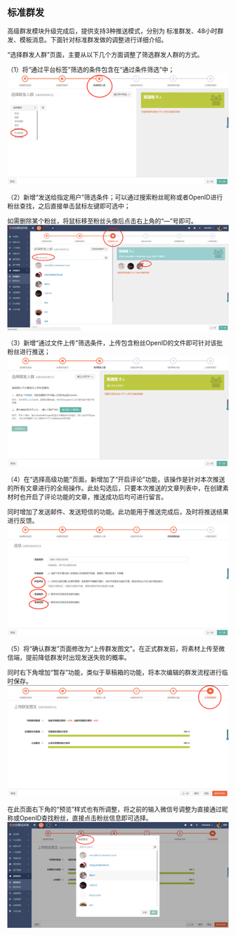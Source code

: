## 标准群发

高级群发模块升级完成后，提供支持3种推送模式，分别为 标准群发、48小时群发、模板消息。下面针对标准群发做的调整进行详细介绍。

“选择群发人群”页面，主要从以下几个方面调整了筛选群发人群的方式。

（1）将“通过平台标签”筛选的条件包含在“通过条件筛选”中；  
![](/assets/1519724820%281%29.jpg)

（2）新增“发送给指定用户”筛选条件；可以通过搜索粉丝昵称或者OpenID进行粉丝查找，之后直接单击鼠标左键即可选中；

如需删除某个粉丝，将鼠标移至粉丝头像后点击右上角的“—”号即可。  
![](/assets/1520218695%281%29.jpg)

（3）新增“通过文件上传”筛选条件，上传包含粉丝OpenID的文件即可针对该批粉丝进行推送；  
![](/assets/1519724967%281%29.jpg)

（4）在“选择高级功能”页面，新增加了“开启评论”功能，该操作是针对本次推送的所有文章进行的全局操作。此处勾选后，只要本次推送的文章列表中，在创建素材时也开启了评论功能的文章，推送成功后均可进行留言。

同时增加了发送邮件、发送短信的功能。此功能用于推送完成后，及时将推送结果进行反馈。  
![](/assets/1519726129%281%29.jpg)

（5）将“确认群发”页面修改为“上传群发图文”。在正式群发前，将素材上传至微信端，提前降低群发时出现发送失败的概率。

同时右下角增加“暂存”功能，类似于草稿箱的功能，将本次编辑的群发流程进行临时保存。  
![](/assets/1519727565%281%29.jpg)

在此页面右下角的“预览”样式也有所调整，将之前的输入微信号调整为直接通过昵称或OpenID查找粉丝，直接点击粉丝信息即可选择。![](/assets/1519727778%281%29.jpg)

